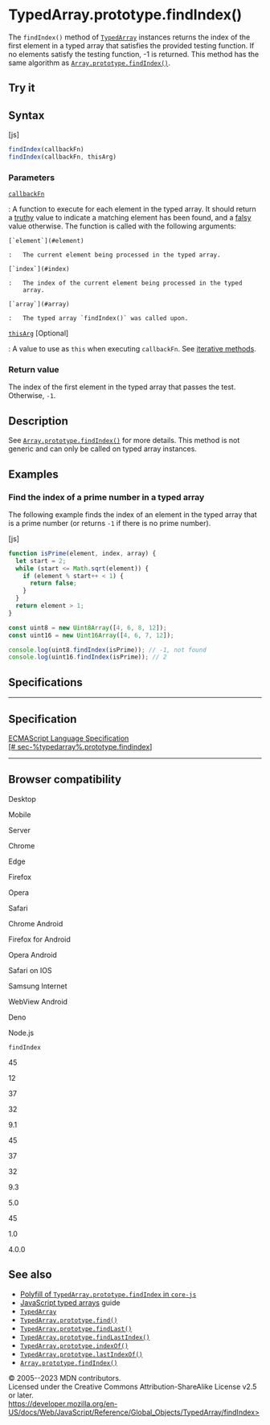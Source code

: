 TypedArray.prototype.findIndex()
================================

 
The `findIndex()` method of [`TypedArray`](../typedarray) instances
returns the index of the first element in a typed array that satisfies
the provided testing function. If no elements satisfy the testing
function, -1 is returned. This method has the same algorithm as
[`Array.prototype.findIndex()`](../array/findindex).


 
Try it 
------

 



 
Syntax
------

 
 
 
[js]


```js
findIndex(callbackFn)
findIndex(callbackFn, thisArg)
```




 
### Parameters

 

[`callbackFn`](#callbackfn)

:   A function to execute for each element in the typed array. It should
    return a
    [truthy](https://developer.mozilla.org/en-US/docs/Glossary/Truthy)
    value to indicate a matching element has been found, and a
    [falsy](https://developer.mozilla.org/en-US/docs/Glossary/Falsy)
    value otherwise. The function is called with the following
    arguments:

    [`element`](#element)

    :   The current element being processed in the typed array.

    [`index`](#index)

    :   The index of the current element being processed in the typed
        array.

    [`array`](#array)

    :   The typed array `findIndex()` was called upon.

[`thisArg`](#thisarg) [Optional]

:   A value to use as `this` when executing `callbackFn`. See [iterative
    methods](../array#iterative_methods).



 
### Return value 

 
The index of the first element in the typed array that passes the test.
Otherwise, `-1`.



 
Description
-----------

 
See [`Array.prototype.findIndex()`](../array/findindex) for more
details. This method is not generic and can only be called on typed
array instances.



 
Examples
--------


 
### Find the index of a prime number in a typed array 

 
The following example finds the index of an element in the typed array
that is a prime number (or returns `-1` if there is no prime number).

 
 
[js]


```js
function isPrime(element, index, array) {
  let start = 2;
  while (start <= Math.sqrt(element)) {
    if (element % start++ < 1) {
      return false;
    }
  }
  return element > 1;
}

const uint8 = new Uint8Array([4, 6, 8, 12]);
const uint16 = new Uint16Array([4, 6, 7, 12]);

console.log(uint8.findIndex(isPrime)); // -1, not found
console.log(uint16.findIndex(isPrime)); // 2
```




Specifications
--------------

 
  -----------------------------------------------------------------------
  Specification
  -----------------------------------------------------------------------
  [ECMAScript Language Specification\
  [\# sec-%typedarray%.prototype.findindex]](#)

  -----------------------------------------------------------------------


Browser compatibility 
---------------------

 


Desktop

Mobile

Server

Chrome

Edge

Firefox

Opera

Safari

Chrome Android

Firefox for Android

Opera Android

Safari on IOS

Samsung Internet

WebView Android

Deno

Node.js

`findIndex`

45

12

37

32

9.1

45

37

32

9.3

5.0

45

1.0

4.0.0

 
See also 
--------

 
-   [Polyfill of `TypedArray.prototype.findIndex` in
    `core-js`](https://github.com/zloirock/core-js#ecmascript-typed-arrays)
-   [JavaScript typed
    arrays](https://developer.mozilla.org/en-US/docs/Web/JavaScript/Guide/Typed_arrays)
    guide
-   [`TypedArray`](../typedarray)
-   [`TypedArray.prototype.find()`](find)
-   [`TypedArray.prototype.findLast()`](findlast)
-   [`TypedArray.prototype.findLastIndex()`](findlastindex)
-   [`TypedArray.prototype.indexOf()`](indexof)
-   [`TypedArray.prototype.lastIndexOf()`](lastindexof)
-   [`Array.prototype.findIndex()`](../array/findindex)



 
© 2005--2023 MDN contributors.\
Licensed under the Creative Commons Attribution-ShareAlike License v2.5
or later.\
https://developer.mozilla.org/en-US/docs/Web/JavaScript/Reference/Global_Objects/TypedArray/findIndex>

